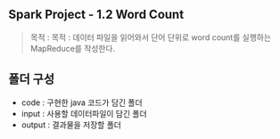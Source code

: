 ## Spark Project - 1.2 Word Count

> 목적 : 목적 : 데이터 파일을 읽어와서 단어 단위로 word count를 실행하는 MapReduce를 작성한다.

## 폴더 구성
- code : 구현한 java 코드가 담긴 폴더
- input : 사용할 데이터파일이 담긴 폴더
- output : 결과물을 저장할 폴더
